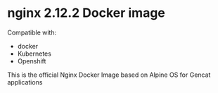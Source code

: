 # nginx 2.12.2 Docker image

Compatible with:
* docker
* Kubernetes
* Openshift

This is the official Nginx Docker Image based on Alpine OS for Gencat applications